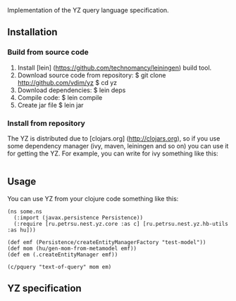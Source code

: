 Implementation of the YZ query language specification.
## Installation

### Build from source code
1. Install [lein] (https://github.com/technomancy/leiningen) build tool.
2. Download source code from repository:
    $ git clone http://github.com/vdim/yz
    $ cd yz
3. Download dependencies:
    $ lein deps
4. Compile code:
    $ lein compile
5. Create jar file
    $ lein jar

### Install from repository
The YZ is distributed due to [clojars.org] (http://clojars.org), so
if you use some dependency manager (ivy, maven, leiningen and so on) you
can use it for getting the YZ. For example, you can write for ivy 
something like this:
	<pre><dependency org="ru.petrsu.nest" name="yz" rev="0.0.1-alpha1"/></pre>

## Usage
You can use YZ from your clojure code something like this:

	(ns some.ns
	  (:import (javax.persistence Persistence))
	  (:require [ru.petrsu.nest.yz.core :as c] [ru.petrsu.nest.yz.hb-utils :as hu]))

	(def emf (Persistence/createEntityManagerFactory "test-model"))
	(def mom (hu/gen-mom-from-metamodel emf))
	(def em (.createEntityManager emf))

	(c/pquery "text-of-query" mom em)

## YZ specification
